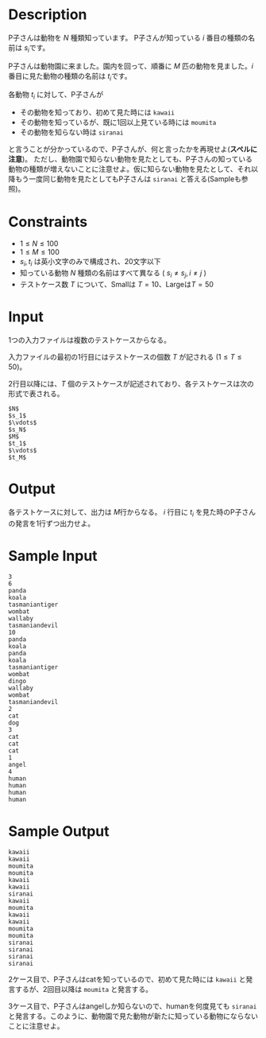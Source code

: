 # Description

P子さんは動物を $N$ 種類知っています。
P子さんが知っている $i$ 番目の種類の名前は $s_i$です。

P子さんは動物園に来ました。園内を回って、順番に $M$ 匹の動物を見ました。$i$ 番目に見た動物の種類の名前は $t_i$です。

各動物 $t_i$ に対して、P子さんが

* その動物を知っており、初めて見た時には `kawaii`
* その動物を知っているが、既に1回以上見ている時には `moumita`
* その動物を知らない時は `siranai`

と言うことが分かっているので、P子さんが、何と言ったかを再現せよ(**スペルに注意**)。
ただし、動物園で知らない動物を見たとしても、P子さんの知っている動物の種類が増えないことに注意せよ。仮に知らない動物を見たとして、それ以降もう一度同じ動物を見たとしてもP子さんは `siranai` と答える(Sampleも参照)。

# Constraints

* $1 \leq N \leq 100$
* $1 \leq M \leq 100$
* $s_i , t_i$ は英小文字のみで構成され、20文字以下
* 知っている動物 $N$ 種類の名前はすべて異なる ( $s_i \neq s_j, i \neq j$ )
* テストケース数 $T$ について、Smallは $T=10$、Largeは$T=50$

# Input
1つの入力ファイルは複数のテストケースからなる。

入力ファイルの最初の1行目にはテストケースの個数 $T$ が記される $(1 \leq T \leq 50)$。

2行目以降には、$T$ 個のテストケースが記述されており、各テストケースは次の形式で表される。

```
$N$
$s_1$
$\vdots$
$s_N$
$M$
$t_1$
$\vdots$
$t_M$
```

# Output
各テストケースに対して、出力は $M$行からなる。
$i$ 行目に $t_i$ を見た時のP子さんの発言を1行ずつ出力せよ。


# Sample Input
```
3
6
panda
koala
tasmaniantiger
wombat
wallaby
tasmaniandevil
10
panda
koala
panda
koala
tasmaniantiger
wombat
dingo
wallaby
wombat
tasmaniandevil
2
cat
dog
3
cat
cat
cat
1
angel
4
human
human
human
human
```

# Sample Output
```
kawaii
kawaii
moumita
moumita
kawaii
kawaii
siranai
kawaii
moumita
kawaii
kawaii
moumita
moumita
siranai
siranai
siranai
siranai
```

2ケース目で、P子さんはcatを知っているので、初めて見た時には `kawaii` と発言するが、2回目以降は `moumita` と発言する。

3ケース目で、P子さんはangelしか知らないので、humanを何度見ても `siranai` と発言する。このように、動物園で見た動物が新たに知っている動物にならないことに注意せよ。
